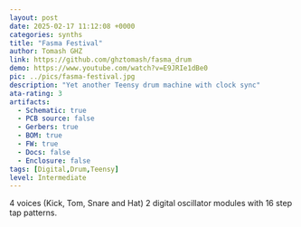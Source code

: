 ```yaml
---
layout: post
date: 2025-02-17 11:12:08 +0000
categories: synths
title: "Fasma Festival"
author: Tomash GHZ
link: https://github.com/ghztomash/fasma_drum
demo: https://www.youtube.com/watch?v=E9JRIe1dBe0
pic: ../pics/fasma-festival.jpg
description: "Yet another Teensy drum machine with clock sync"
ata-rating: 3
artifacts:
  - Schematic: true
  - PCB source: false
  - Gerbers: true
  - BOM: true
  - FW: true
  - Docs: false
  - Enclosure: false
tags: [Digital,Drum,Teensy]
level: Intermediate
---
```


4 voices (Kick, Tom, Snare and Hat) 2 digital oscillator modules with 16 step tap patterns.
